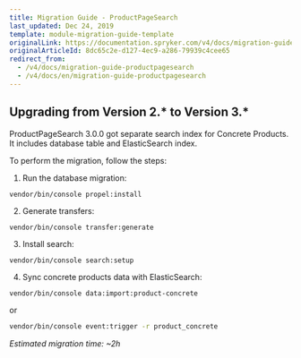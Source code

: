 ```yaml
---
title: Migration Guide - ProductPageSearch
last_updated: Dec 24, 2019
template: module-migration-guide-template
originalLink: https://documentation.spryker.com/v4/docs/migration-guide-productpagesearch
originalArticleId: 8dc65c2e-d127-4ec9-a286-79939c4cee65
redirect_from:
  - /v4/docs/migration-guide-productpagesearch
  - /v4/docs/en/migration-guide-productpagesearch
---
```


## Upgrading from Version 2.* to Version 3.*
ProductPageSearch 3.0.0 got separate search index for Concrete Products. It includes database table and ElasticSearch index.

To perform the migration, follow the steps:

1. Run the database migration: 
```bash
vendor/bin/console propel:install
```
2. Generate transfers:
```bash:
vendor/bin/console transfer:generate
```
3. Install search:
```bash:
vendor/bin/console search:setup
```
4. Sync concrete products data with ElasticSearch:
```bash:
vendor/bin/console data:import:product-concrete
```
or 
```bash
vendor/bin/console event:trigger -r product_concrete
```

*Estimated migration time: ~2h*

